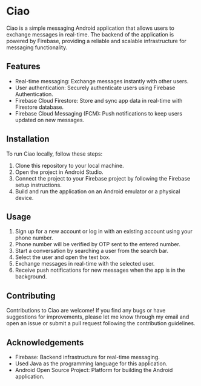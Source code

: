 # Ciao

Ciao is a simple messaging Android application that allows users to exchange messages in real-time. The backend of the application is powered by Firebase, providing a reliable and scalable infrastructure for messaging functionality.

## Features

- Real-time messaging: Exchange messages instantly with other users.
- User authentication: Securely authenticate users using Firebase Authentication.
- Firebase Cloud Firestore: Store and sync app data in real-time with Firestore database.
- Firebase Cloud Messaging (FCM): Push notifications to keep users updated on new messages.

## Installation

To run Ciao locally, follow these steps:

1. Clone this repository to your local machine.
2. Open the project in Android Studio.
3. Connect the project to your Firebase project by following the Firebase setup instructions.
4. Build and run the application on an Android emulator or a physical device.

## Usage

1. Sign up for a new account or log in with an existing account using your phone number.
2. Phone number will be verified by OTP sent to the entered number.
3. Start a conversation by searching a user from the search bar.
4. Select the user and open the text box.
5. Exchange messages in real-time with the selected user.
6. Receive push notifications for new messages when the app is in the background.

## Contributing

Contributions to Ciao are welcome! If you find any bugs or have suggestions for improvements, please let me know through my email and open an issue or submit a pull request following the contribution guidelines.


## Acknowledgements

- Firebase: Backend infrastructure for real-time messaging.
- Used Java as the programming language for this application.
- Android Open Source Project: Platform for building the Android application.
<!--
- 📫 How to reach me Email me at @abhishekkumararya55826@gmail.com
- 😄 Just a regular computer guy, trying to make a difference.
- ⚡ Fun fact - We all love Android I guess!!!!!

abhishek-ydv55/abhishek-ydv55 is a ✨ special ✨ repository because its `README.md` (this file) appears on your GitHub profile.
You can click the Preview link to take a look at your changes.
--->

